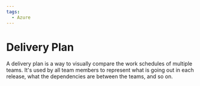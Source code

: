 ```yaml
---
tags:
  - Azure
---
```

# Delivery Plan

A delivery plan is a way to visually compare the work schedules of multiple
teams. It's used by all team members to represent what is going out in each
release, what the dependencies are between the teams, and so on.
